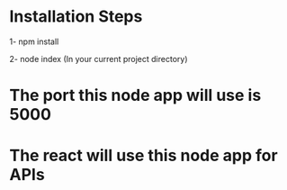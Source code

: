# Installation Steps

1- npm install

2- node index (In your current project directory)

# The port this node app will use is 5000

# The react will use this node app for APIs

